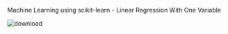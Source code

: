 
Machine Learning using scikit-learn - Linear Regression With One Variable



![download](https://user-images.githubusercontent.com/61268484/81028564-f3d81d80-8e0c-11ea-856b-117c714a52d8.png)

